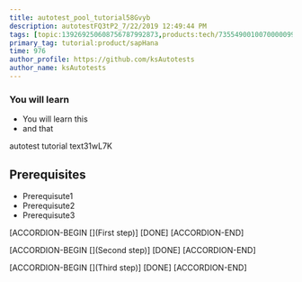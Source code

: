 ```yaml
---
title: autotest_pool_tutorial58Gvyb
description: autotestFQ3tP2_7/22/2019 12:49:44 PM
tags: [topic:139269250608756787992873,products:tech/73554900100700000996,tutorial:experience/advanced]
primary_tag: tutorial:product/sapHana
time: 976
author_profile: https://github.com/ksAutotests
author_name: ksAutotests
---
```

### You will learn
- You will learn this
- and that

autotest tutorial text31wL7K

## Prerequisites
- Prerequisute1
- Prerequisute2
- Prerequisute3

[ACCORDION-BEGIN [](First step)]
[DONE]
[ACCORDION-END]

[ACCORDION-BEGIN [](Second step)]
[DONE]
[ACCORDION-END]

[ACCORDION-BEGIN [](Third step)]
[DONE]
[ACCORDION-END]


